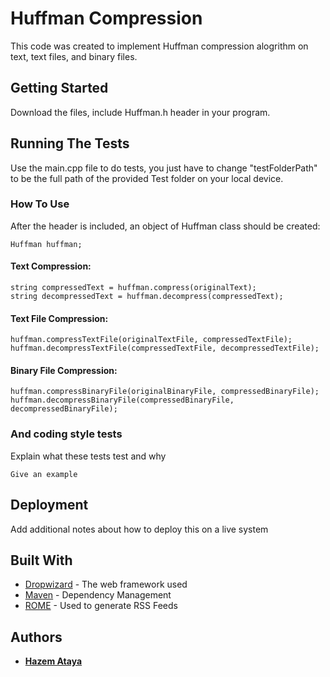 # Huffman Compression

This code was created to implement Huffman compression alogrithm on text, text files, and binary files.

## Getting Started

Download the files, include Huffman.h header in your program.

## Running The Tests

Use the main.cpp file to do tests, you just have to change "testFolderPath" to be the full path of the provided Test folder on your local device.

### How To Use

After the header is included, an object of Huffman class should be created:

```
Huffman huffman;
```

#### Text Compression:
```
string compressedText = huffman.compress(originalText);
string decompressedText = huffman.decompress(compressedText);
```

#### Text File Compression:
```
huffman.compressTextFile(originalTextFile, compressedTextFile);
huffman.decompressTextFile(compressedTextFile, decompressedTextFile);    
```

#### Binary File Compression:
```
huffman.compressBinaryFile(originalBinaryFile, compressedBinaryFile);
huffman.decompressBinaryFile(compressedBinaryFile, decompressedBinaryFile);
```

### And coding style tests

Explain what these tests test and why

```
Give an example
```

## Deployment

Add additional notes about how to deploy this on a live system

## Built With

* [Dropwizard](http://www.dropwizard.io/1.0.2/docs/) - The web framework used
* [Maven](https://maven.apache.org/) - Dependency Management
* [ROME](https://rometools.github.io/rome/) - Used to generate RSS Feeds

## Authors

* [**Hazem Ataya**](https://github.com/hazemataya94)

